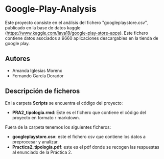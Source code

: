 # Google-Play-Analysis
Este proyecto consiste en el análisis del fichero "googleplaystore.csv", publicado en la base de datos kaggle (https://www.kaggle.com/lava18/google-play-store-apps). Este fichero contiene datos asociados a 9660 aplicaciones descargables en la tienda de google play.

## Autores
- Amanda Iglesias Moreno
- Fernando García Dorador

## Descripción de ficheros
En la carpeta **Scripts** se encuentra el código del proyecto:
- **PRA2_tipología.rmd**: Este es el fichero que contiene el código del proyecto en formato r markdown.

Fuera de la carpeta tenemos los siguientes ficheros:
- **googleplaystore.csv**: este el fichero csv que contiene los datos a preprocesar y analizar.
- **Practica2_tipología.pdf**: este es el pdf donde se recogen las respuestas al enunciado de la Práctica 2.

